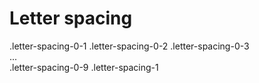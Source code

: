 # Letter spacing

.letter-spacing-0-1
.letter-spacing-0-2
.letter-spacing-0-3
  <br>...<br>
.letter-spacing-0-9
.letter-spacing-1